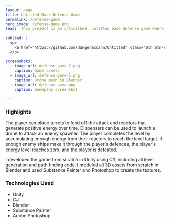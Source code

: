 ```yaml
---
layout: page
title: Untitled Base Defence Game
permalink: /defense-game
hero_image: defense-game.png
lead:  This project is an unfinished, untitled base defense game where the player must protect their base for an onslaught of enemy ships. 

sublead: |
  <p>
    <a href="https://github.com/dangermccann/Untitled" class="btn btn-secondary px-4 py-2 btn-sm">Source Code</a>
  </p>

screenshots:
  - image_url: defense-game-2.png
    caption: Game assets
  - image_url: defense-game-1.png
    caption: Drone mesh in Blender
  - image_url: defense-game.png
    caption: Gameplay screenshot

---
```

### Highlights
The player can place turrets to fend off the attack and reactors that generate positive energy over time.  Dispensers can be used to launch a drone to attack an enemy spawner.  The player completes the level by accumulating enough energy from their reactors to reach the level target.  If enough enemy ships make it through the player's defences, the player's energy level reaches zero, and the player is defeated.  

I developed the game from scratch in Unity using C#, including all level generation and path finding code.  I modeled all 3D assets from scratch in Blender and used Substance Painter and Photoshop to create the textures.  

### Technologies Used
- Unity
- C#
- Blender
- Substance Painter
- Adobe Photoshop

